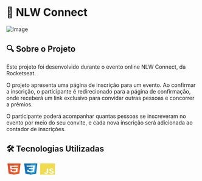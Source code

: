 # 🚀 NLW Connect

  ![Image](https://github.com/user-attachments/assets/05c679aa-d13e-41b4-867e-90aa8082c3af)

## 🔍 Sobre o Projeto
Este projeto foi desenvolvido durante o evento online NLW Connect, da Rocketseat.

O projeto apresenta uma página de inscrição para um evento. Ao confirmar a inscrição, o participante é redirecionado para a página de confirmação,
onde receberá um link exclusivo para convidar outras pessoas e concorrer a prêmios.

O participante poderá acompanhar quantas pessoas se inscreveram no evento por meio do seu convite, e cada nova inscrição será adicionada ao contador de inscrições.

## 🛠️ Tecnologias Utilizadas
<div style="display: inline_block">
  <img align="center" alt="HTML" height="30" width="40" src="https://raw.githubusercontent.com/devicons/devicon/master/icons/html5/html5-original.svg">
  <img align="center" alt="CSS" height="30" width="40" src="https://raw.githubusercontent.com/devicons/devicon/master/icons/css3/css3-original.svg">
  <img align="center" alt="Js" height="30" width="40" src="https://raw.githubusercontent.com/devicons/devicon/master/icons/javascript/javascript-plain.svg">
</div>
